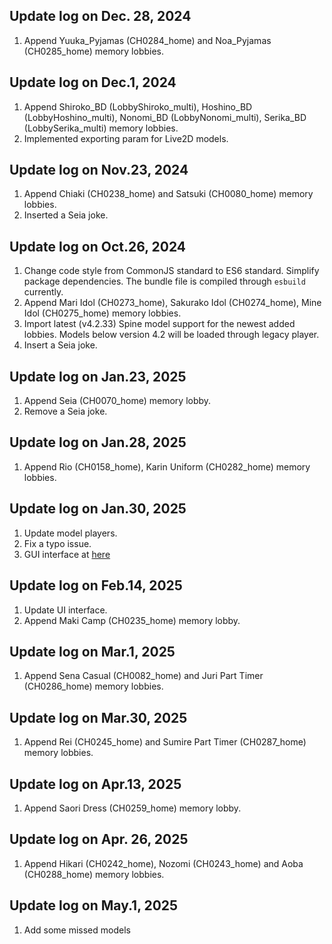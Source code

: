 ## Update log on Dec. 28, 2024

1. Append Yuuka_Pyjamas (CH0284_home) and Noa_Pyjamas (CH0285_home) memory lobbies.

## Update log on Dec.1, 2024

1. Append Shiroko_BD (LobbyShiroko_multi), Hoshino_BD (LobbyHoshino_multi), Nonomi_BD (LobbyNonomi_multi), Serika_BD (LobbySerika_multi) memory lobbies.
2. Implemented exporting param for Live2D models.

## Update log on Nov.23, 2024

1. Append Chiaki (CH0238_home) and Satsuki (CH0080_home) memory lobbies.
2. Inserted a Seia joke.

## Update log on Oct.26, 2024

1. Change code style from CommonJS standard to ES6 standard. Simplify package dependencies. The bundle file is compiled through `esbuild` currently.
2. Append Mari Idol (CH0273_home), Sakurako Idol (CH0274_home), Mine Idol (CH0275_home) memory lobbies.
3. Import latest (v4.2.33) Spine model support for the newest added lobbies. Models below version 4.2 will be loaded through legacy player.
4. Insert a Seia joke.

## Update log on Jan.23, 2025

1. Append Seia (CH0070_home) memory lobby.
2. Remove a Seia joke.

## Update log on Jan.28, 2025

1. Append Rio (CH0158_home), Karin Uniform (CH0282_home) memory lobbies.

## Update log on Jan.30, 2025

1. Update model players.
2. Fix a typo issue.
3. GUI interface at [here](https://api.justpureh2o.cn/v1/ba-memory/ui/)

## Update log on Feb.14, 2025

1. Update UI interface.
2. Append Maki Camp (CH0235_home) memory lobby.

## Update log on Mar.1, 2025

1. Append Sena Casual (CH0082_home) and Juri Part Timer (CH0286_home) memory lobbies.

## Update log on Mar.30, 2025

1. Append Rei (CH0245_home) and Sumire Part Timer (CH0287_home) memory lobbies.

## Update log on Apr.13, 2025

1. Append Saori Dress (CH0259_home) memory lobby.

## Update log on Apr. 26, 2025

1. Append Hikari (CH0242_home), Nozomi (CH0243_home) and Aoba (CH0288_home) memory lobbies.

## Update log on May.1, 2025

1. Add some missed models